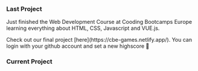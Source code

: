 <h3 align="start">Last Project</h3>
<p>Just finished the Web Development Course at Cooding Bootcamps Europe learning everything about HTML, CSS, Javascript and VUE.js.</p>
<p>Check out our final project [here](https://cbe-games.netlify.app/). You can login with your github account and set a new highscore 👾</p>
 
<h3 align="start">Current Project</h3>


<!--
**KaiWelu/KaiWelu** is a ✨ _special_ ✨ repository because its `README.md` (this file) appears on your GitHub profile.

Here are some ideas to get you started:

- 🔭 I’m currently working on ...
- 🌱 I’m currently learning ...
- 👯 I’m looking to collaborate on ...
- 🤔 I’m looking for help with ...
- 💬 Ask me about ...
- 📫 How to reach me: ...
- 😄 Pronouns: ...
- ⚡ Fun fact: ...
-->
